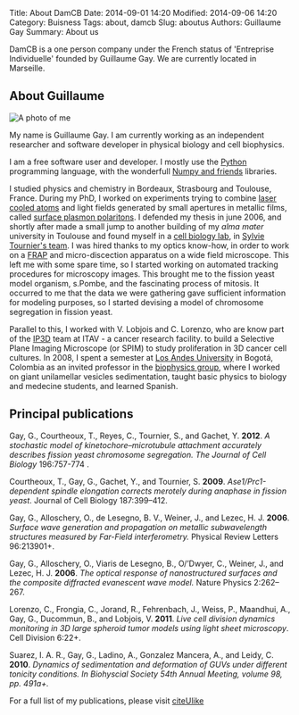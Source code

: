 Title: About DamCB
Date: 2014-09-01 14:20
Modified: 2014-09-06 14:20
Category: Buisness
Tags: about, damcb
Slug: aboutus
Authors: Guillaume Gay
Summary: About us






DamCB is a one person company under the French status of 'Entreprise Individuelle' founded by Guillaume Gay.
We are currently located in Marseille.

## About Guillaume


<!-- ![Alt Text]({filename}/images/han.jpg) -->
<!-- {tag}tagname -->


![A photo of me]({filename}/images/portrait_gg.jpg "A photo of me where I look thoughtfull")


My name is Guillaume Gay. I am currently working as an independent
researcher and software developer in physical biology and cell
biophysics.

I am a free software user and developer. I mostly use the
[Python](http://www.python.org) programming language, with the
wonderfull [Numpy and friends](http://www.scipy.org) libraries.

I studied physics and chemistry in Bordeaux, Strasbourg and Toulouse,
France. During my PhD, I worked on experiments trying to combine
[laser cooled atoms](http://en.wikipedia.org/wiki/Laser_cooling "See
what's laser cooling at Wikipedia") and light fields generated by
small apertures in metallic films, called
[surface plasmon polaritons](http://en.wikipedia.org/wiki/Surface_plasmon
"Wikipedia is your friend"). I defended my thesis in june 2006, and
shortly after made a small jump to another building of my *alma mater*
university in Toulouse and found myself in a
[cell biology lab](http://www-lbcmcp.ups-tlse.fr/Nouveau_site/modeles/LBCMCP-Accueil.htm
"Laboratoire de Biologie Cellulaire et Moléculaire de la
Prolifération"), in [Sylvie Tournier's team](http://s.pombe.free.fr
"S. Tournier home page"). I was hired thanks to my optics know-how, in
order to work on a
[FRAP](https://en.wikipedia.org/wiki/Fluorescence_recovery_after_photobleaching
"Fluorescence Recovery after Photobleaching") and micro-discection
apparatus on a wide field microscope. This left me with some spare
time, so I started working on automated tracking procedures for
microscopy images. This brought me to the fission yeast model
organism, s.Pombe, and the fascinating process of mitosis. It occurred
to me that the data we were gathering gave sufficient information for
modeling purposes, so I started devising a model of chromosome
segregation in fission yeast.

Parallel to this, I worked with V. Lobjois and C. Lorenzo, who are
know part of the [IP3D](http://www.ip3d.fr/IP3D/Accueil.html) team at
ITAV - a cancer research facility. to build a Selective Plane Imaging
Microscope (or SPIM) to study proliferation in 3D cancer cell
cultures. In 2008, I spent a semester at
[Los Andes University](http://www.uniandes.edu.co/) in Bogotá,
Colombia as an invited professor in the
[biophysics group](http://fisica.uniandes.edu.co/index.php/en/research/biophysics),
where I worked on giant unilamellar vesicles sedimentation, taught
basic physics to biology and medecine students, and learned Spanish.


## Principal publications



Gay, G., Courtheoux, T., Reyes, C., Tournier, S., and Gachet,
  Y. **2012**. _A stochastic model of kinetochore–microtubule attachment
 accurately describes fission yeast chromosome segregation. The Journal
 of Cell Biology_ 196:757-774 .

Courtheoux, T., Gay, G., Gachet, Y., and Tournier, S. **2009**.
  _Ase1/Prc1-dependent spindle elongation corrects merotely during
  anaphase in fission yeast_. Journal of Cell Biology 187:399–412.


Gay, G., Alloschery, O., de Lesegno, B. V., Weiner, J., and
  Lezec, H. J. **2006**. _Surface wave generation and propagation on
  metallic subwavelength structures measured by Far-Field interferometry._
  Physical Review Letters 96:213901+.


Gay, G., Alloschery, O., Viaris de Lesegno, B., O/’Dwyer, C.,
  Weiner, J., and Lezec, H. J. **2006**. _The optical response of
  nanostructured surfaces and the composite diffracted evanescent wave
  model._ Nature Physics 2:262–267.


Lorenzo, C., Frongia, C., Jorand, R., Fehrenbach, J., Weiss,
 P., Maandhui, A., Gay, G., Ducommun, B., and Lobjois, V.
 **2011**. _Live cell division dynamics monitoring in 3D large spheroid tumor
 models using light sheet microscopy_. Cell Division 6:22+.


Suarez, I. A. R., Gay, G., Ladino, A., Gonzalez Mancera, A.,
 and Leidy, C. **2010**. _Dynamics of sedimentation and deformation of
 GUVs under different tonicity conditions. In Biohyscial Society 54th
 Annual Meeting, volume 98, pp. 491a+._

For a full list of my publications, please visit [citeUlike](http://www.citeulike.org/user/glyg/author/Gay)
